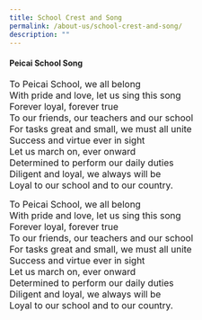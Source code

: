 ```yaml
---
title: School Crest and Song
permalink: /about-us/school-crest-and-song/
description: ""
---
```

<h4><strong>Peicai School Song</strong></h4>
<p><font size="3">To Peicai School, we all belong<br />With pride and love, let us sing this song<br />Forever loyal, forever true<br />To our friends, our teachers and our school<br />For tasks great and small, we must all unite<br />Success and virtue ever in sight<br />Let us march on, ever onward<br />Determined to perform our daily duties<br />Diligent and loyal, we always will be&nbsp;<br />Loyal to our school and to our country.</font></p>

<p><font size="3">To Peicai School, we all belong</br>  
With pride and love, let us sing this song</br>  
Forever loyal, forever true</br>   
To our friends, our teachers and our school</br>   
For tasks great and small, we must all unite</br>   
Success and virtue ever in sight</br>   
Let us march on, ever onward</br>   
Determined to perform our daily duties</br>   
Diligent and loyal, we always will be</br>Loyal to our school and to our country.</font></p>
